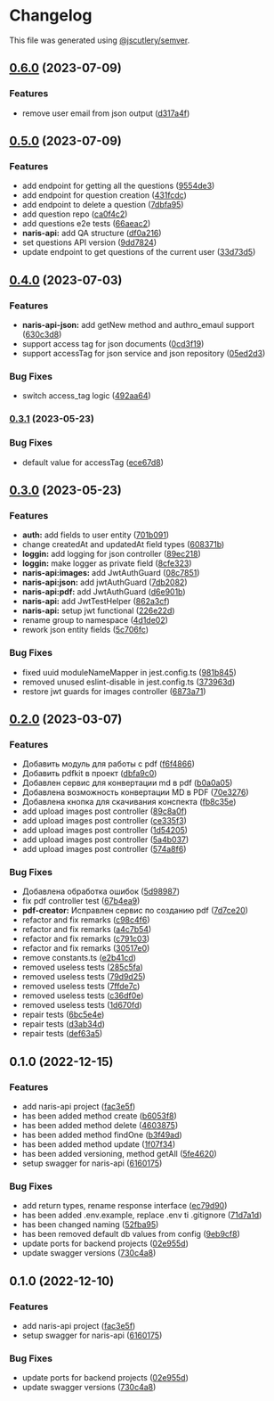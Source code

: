 # Changelog

This file was generated using [@jscutlery/semver](https://github.com/jscutlery/semver).

## [0.6.0](https://gitlog.ru/Naris/soermono/compare/naris-api-0.5.0...naris-api-0.6.0) (2023-07-09)


### Features

* remove user email from json output ([d317a4f](https://gitlog.ru/Naris/soermono/commit/d317a4f1440ae8939c55bb7ef8aa9931c990e3d8))

## [0.5.0](https://gitlog.ru/Naris/soermono/compare/naris-api-0.4.0...naris-api-0.5.0) (2023-07-09)


### Features

* add endpoint for getting all the questions ([9554de3](https://gitlog.ru/Naris/soermono/commit/9554de34b2f70989c591926988708953c73c3c79))
* add endpoint for question creation ([431fcdc](https://gitlog.ru/Naris/soermono/commit/431fcdcdc8a82091573500820c414c3dd3dd48dd))
* add endpoint to delete a question ([7dbfa95](https://gitlog.ru/Naris/soermono/commit/7dbfa95e9d6438827133353c69dd58019064dc3a))
* add question repo ([ca0f4c2](https://gitlog.ru/Naris/soermono/commit/ca0f4c2cb228be329c8279d3673fd9f7548aa830))
* add questions e2e tests ([66aeac2](https://gitlog.ru/Naris/soermono/commit/66aeac2f97634cff5b81fa76c1859e05fa9ad355))
* **naris-api:** add QA structure ([df0a216](https://gitlog.ru/Naris/soermono/commit/df0a216f9e7e1c310a766ac9884ded853b82f302))
* set questions API version ([9dd7824](https://gitlog.ru/Naris/soermono/commit/9dd78248592d0f77df157172e0e8a1394db73703))
* update endpoint to get questions of the current user ([33d73d5](https://gitlog.ru/Naris/soermono/commit/33d73d5c999376a9f964f4c2f724314374d9db4e))

## [0.4.0](https://gitlog.ru/Naris/soermono/compare/naris-api-0.3.1...naris-api-0.4.0) (2023-07-03)


### Features

* **naris-api-json:** add getNew method and authro_emaul support ([630c3d8](https://gitlog.ru/Naris/soermono/commit/630c3d82cfa90008faa12551188c8322b68dff48))
* support access tag for json documents ([0cd3f19](https://gitlog.ru/Naris/soermono/commit/0cd3f1920d880c0deba5a59b7d0b91efe5259023))
* support accessTag for json service and json repository ([05ed2d3](https://gitlog.ru/Naris/soermono/commit/05ed2d35fe63931566397b6e5d74b1ad8bfc78bf))


### Bug Fixes

* switch access_tag logic ([492aa64](https://gitlog.ru/Naris/soermono/commit/492aa6497a0a05dcdfeedefde969f33bb381ff06))

### [0.3.1](https://gitlog.ru:2222/Naris/soermono/compare/naris-api-0.3.0...naris-api-0.3.1) (2023-05-23)


### Bug Fixes

* default value for accessTag ([ece67d8](https://gitlog.ru:2222/Naris/soermono/commit/ece67d88932b6015ba9789dc1262e991bff10505))

## [0.3.0](https://gitlog.ru:2222/Naris/soermono/compare/naris-api-0.2.0...naris-api-0.3.0) (2023-05-23)


### Features

* **auth:** add fields to user entity ([701b091](https://gitlog.ru:2222/Naris/soermono/commit/701b091fa84091378ce5d4dd34b236c3ab8affc3))
* change createdAt and updatedAt field types ([608371b](https://gitlog.ru:2222/Naris/soermono/commit/608371bab4c08b3db4bceb48e789097a4b45be6a))
* **loggin:** add logging for json controller ([89ec218](https://gitlog.ru:2222/Naris/soermono/commit/89ec218a732f90817e1455c55508d4adf7e1dce4))
* **loggin:** make logger as private field ([8cfe323](https://gitlog.ru:2222/Naris/soermono/commit/8cfe323b1859e1c33e00851655ffa1c8a3262aea))
* **naris-api:images:** add JwtAuthGuard ([08c7851](https://gitlog.ru:2222/Naris/soermono/commit/08c78512f0c0ead435b98d8a8c95d2c6f793869e))
* **naris-api:json:** add jwtAuthGuard ([7db2082](https://gitlog.ru:2222/Naris/soermono/commit/7db20823d95fe0e65597368e1444b65411025e93))
* **naris-api:pdf:** add JwtAuthGuard ([d6e901b](https://gitlog.ru:2222/Naris/soermono/commit/d6e901b4f19fb517d3a11cb2cb72f5254f6187da))
* **naris-api:** add JwtTestHelper ([862a3cf](https://gitlog.ru:2222/Naris/soermono/commit/862a3cff6adf15ea5404e88848a7988e63c5c932))
* **naris-api:** setup jwt functional ([226e22d](https://gitlog.ru:2222/Naris/soermono/commit/226e22d3d307cafb7dd9ec02ff5cd940d00a50c9))
* rename group to namespace ([4d1de02](https://gitlog.ru:2222/Naris/soermono/commit/4d1de0243784b00e5a2dbeafccdfb581994d0cc2))
* rework json entity fields ([5c706fc](https://gitlog.ru:2222/Naris/soermono/commit/5c706fce73be6e2cf20c090126e07dcfe6605d8f))


### Bug Fixes

* fixed uuid moduleNameMapper in jest.config.ts ([981b845](https://gitlog.ru:2222/Naris/soermono/commit/981b845b030d1ae3aee7f0e85b916f9b81e30478))
* removed unused eslint-disable in jest.config.ts ([373963d](https://gitlog.ru:2222/Naris/soermono/commit/373963d1fe77580e814fe30d4e70833fe1dac4d5))
* restore jwt guards for images controller ([6873a71](https://gitlog.ru:2222/Naris/soermono/commit/6873a71bfc52312949e66fa8ea60c2fec74273ab))

## [0.2.0](https://gitlog.ru:2222/Naris/soermono/compare/naris-api-0.1.0...naris-api-0.2.0) (2023-03-07)


### Features

* Добавить модуль для работы с pdf ([f6f4866](https://gitlog.ru:2222/Naris/soermono/commit/f6f4866357c4dd8b76a886c77340906c69bcdfeb))
* Добавить pdfkit в проект ([dbfa9c0](https://gitlog.ru:2222/Naris/soermono/commit/dbfa9c0b7b9fe03a1a74b23b1c5d017704298f98))
* Добавлен сервис для конвертации md в pdf ([b0a0a05](https://gitlog.ru:2222/Naris/soermono/commit/b0a0a05c60f34d74916d6494a1190a5b0fe2a69a))
* Добавлена возможность конвертации MD в PDF ([70e3276](https://gitlog.ru:2222/Naris/soermono/commit/70e3276eeb61673b6d711d300af3bc27279d7a2b))
* Добавлена кнопка для скачивания конспекта ([fb8c35e](https://gitlog.ru:2222/Naris/soermono/commit/fb8c35eb4ea8191f1ee952ad43a971f9cfe0ea77))
* add upload images post controller ([89c8a0f](https://gitlog.ru:2222/Naris/soermono/commit/89c8a0f3dae7138df1fff3f26f46c16311bc5b61))
* add upload images post controller ([ce335f3](https://gitlog.ru:2222/Naris/soermono/commit/ce335f3de587d66452c38f36d3ad23cf8ca743f7))
* add upload images post controller ([1d54205](https://gitlog.ru:2222/Naris/soermono/commit/1d54205464bdf0d9507a12bf621a72bb214a8ab6))
* add upload images post controller ([5a4b037](https://gitlog.ru:2222/Naris/soermono/commit/5a4b037c6beed3036bc57511275c1fd203f6232b))
* add upload images post controller ([574a8f6](https://gitlog.ru:2222/Naris/soermono/commit/574a8f692091280fb53f6e3308247d6cacf8f7e8))


### Bug Fixes

* Добавлена обработка ошибок ([5d98987](https://gitlog.ru:2222/Naris/soermono/commit/5d9898744f71b0710ebfcf64d87c2e8a2f77a29f))
* fix pdf controller test ([67b4ea9](https://gitlog.ru:2222/Naris/soermono/commit/67b4ea95fe1eb6f435f2084557c107fec7e8ed43))
* **pdf-creator:** Исправлен сервис по созданию pdf ([7d7ce20](https://gitlog.ru:2222/Naris/soermono/commit/7d7ce20f63943021421b003e1138607c76e14810))
* refactor and fix remarks ([c98c4f6](https://gitlog.ru:2222/Naris/soermono/commit/c98c4f63af0daf6514b8758bba328510ba5c4a77))
* refactor and fix remarks ([a4c7b54](https://gitlog.ru:2222/Naris/soermono/commit/a4c7b548b14d7fd8a0fe14eb53ab38953f2f0f2f))
* refactor and fix remarks ([c791c03](https://gitlog.ru:2222/Naris/soermono/commit/c791c03f421534bd5b54105d0b99be2510ec80c5))
* refactor and fix remarks ([30517e0](https://gitlog.ru:2222/Naris/soermono/commit/30517e05d36c902e2266aefed22ba3ce3dc7b2cb))
* remove constants.ts ([e2b41cd](https://gitlog.ru:2222/Naris/soermono/commit/e2b41cde4511845c0f466d3cea20de922c05ff5f))
* removed useless tests ([285c5fa](https://gitlog.ru:2222/Naris/soermono/commit/285c5fa7fdd240504c8e9ed22f9fc3228c91f1e4))
* removed useless tests ([79d9d25](https://gitlog.ru:2222/Naris/soermono/commit/79d9d2556b0c2d15447e619a149006289c0eadf9))
* removed useless tests ([7ffde7c](https://gitlog.ru:2222/Naris/soermono/commit/7ffde7c40ef692c6a054cd54917c6c4096c9d5f7))
* removed useless tests ([c36df0e](https://gitlog.ru:2222/Naris/soermono/commit/c36df0e11805cd36ae8849d9d905bda60ca8822d))
* removed useless tests ([1d670fd](https://gitlog.ru:2222/Naris/soermono/commit/1d670fd2f19d9ca99937e75203a490ad453d493b))
* repair tests ([6bc5e4e](https://gitlog.ru:2222/Naris/soermono/commit/6bc5e4ed4444f138c3abf0f3a276b7af3a594de4))
* repair tests ([d3ab34d](https://gitlog.ru:2222/Naris/soermono/commit/d3ab34de61688eea77de971b13e60603560b5cdf))
* repair tests ([def63a5](https://gitlog.ru:2222/Naris/soermono/commit/def63a5b40d7b87b97150ec94c201ae61023b064))

## 0.1.0 (2022-12-15)


### Features

* add naris-api project ([fac3e5f](https://gitlog.ru:2222/Naris/soermono/commit/fac3e5f74d2b64acb0593aaf3585661018e8c53b))
* has been added method create ([b6053f8](https://gitlog.ru:2222/Naris/soermono/commit/b6053f812bb5b59570e3248bafe4f3ee6a1a28b5))
* has been added method delete ([4603875](https://gitlog.ru:2222/Naris/soermono/commit/4603875e42988b0fac89fa215e218e1e9f8b45d6))
* has been added method findOne ([b3f49ad](https://gitlog.ru:2222/Naris/soermono/commit/b3f49ad3740d5e39b4b883080947fc00ffb50cec))
* has been added method update ([1f07f34](https://gitlog.ru:2222/Naris/soermono/commit/1f07f342da7088ca4fa40a17120f1a16c8150a01))
* has been added versioning, method getAll ([5fe4620](https://gitlog.ru:2222/Naris/soermono/commit/5fe4620fb28c8a8abb2e9f17b39fb29ec7157e0b))
* setup swagger for naris-api ([6160175](https://gitlog.ru:2222/Naris/soermono/commit/6160175324e429e86b25d2b67e2802a467e07cff))


### Bug Fixes

* add return types, rename response interface ([ec79d90](https://gitlog.ru:2222/Naris/soermono/commit/ec79d90bb6d94e6afb339b7e464c0c38f31365b8))
* has been added .env.example, replace .env ti .gitignore ([71d7a1d](https://gitlog.ru:2222/Naris/soermono/commit/71d7a1dc4969b51e674be0f753a6532fbcbc60cb))
* has been changed naming ([52fba95](https://gitlog.ru:2222/Naris/soermono/commit/52fba958de3c17351d4108050f370b4f8a2e0281))
* has been removed default db values from config ([9eb9cf8](https://gitlog.ru:2222/Naris/soermono/commit/9eb9cf8df6a82a192c9ebfff94cb24d37692d586))
* update ports for backend projects ([02e955d](https://gitlog.ru:2222/Naris/soermono/commit/02e955dfcc67113925dad2cfe249787b84188c7c))
* update swagger versions ([730c4a8](https://gitlog.ru:2222/Naris/soermono/commit/730c4a8e1fba62fbec6a0e150e6e7ac369521338))

## 0.1.0 (2022-12-10)


### Features

* add naris-api project ([fac3e5f](https://gitlog.ru:2222/Naris/soermono/commit/fac3e5f74d2b64acb0593aaf3585661018e8c53b))
* setup swagger for naris-api ([6160175](https://gitlog.ru:2222/Naris/soermono/commit/6160175324e429e86b25d2b67e2802a467e07cff))


### Bug Fixes

* update ports for backend projects ([02e955d](https://gitlog.ru:2222/Naris/soermono/commit/02e955dfcc67113925dad2cfe249787b84188c7c))
* update swagger versions ([730c4a8](https://gitlog.ru:2222/Naris/soermono/commit/730c4a8e1fba62fbec6a0e150e6e7ac369521338))
